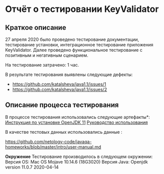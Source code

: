 # Отчёт о тестировании KeyValidator

## Краткое описание

27 апреля 2020 было проведено тестирование документации, тестирование установки, интеграционное тестирование приложения KeyValidator. Далее проведено функциональное тестирование с позитивным и негативным сценарием.

На тестирование затрачено: 1 час.

В результате тестирования выявлены следующие дефекты:
* <https://github.com/katalsheva/java1.1/issues/1>
* <https://github.com/katalsheva/java1.1/issues/2>

## Описание процесса тестирования

В процессе тестирования использовались следующие артефакты*:
[Инструкция по установке OpenJDK 11](https://github.com/netology-code/javaqa-homeworks/blob/master/intro/openjdk11-manual.md)
[Руководство использования](https://github.com/netology-code/javaqa-homeworks/blob/master/intro/user-manual.md)



В качестве тестовых данных использовались данные : 

https://github.com/netology-code/javaqa-homeworks/blob/master/intro/user-manual.md

**Окружение**
Тестирование производилось в следующем окружении:
Версия OS: Mac OS Mojave 10.14.6 (18G3020)
Версия Java: Openjdk version 11.0.7 2020-04-14